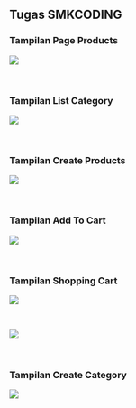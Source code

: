 ## Tugas SMKCODING


### Tampilan Page Products

<p><img src="https://github.com/raaffiy/CodeMart/blob/main/gambar/home_login.png?raw=true"/></p> <br>

### Tampilan List Category

<p><img src="https://github.com/raaffiy/CodeMart/blob/main/gambar/gambar2_new.png?raw=true"/></p> <br>

### Tampilan Create Products

<p><img src="https://github.com/raaffiy/CodeMart/blob/main/gambar/gambar7.png?raw=true"/></p> <br>

### Tampilan Add To Cart

<p><img src="https://github.com/raaffiy/CodeMart/blob/main/gambar/gambar3.png?raw=true"/></p> <br>

### Tampilan Shopping Cart

<p><img src="https://github.com/raaffiy/CodeMart/blob/main/gambar/gambar4.png?raw=true"/></p> <br>
<p><img src="https://github.com/raaffiy/CodeMart/blob/main/gambar/gambar5.png?raw=true"/></p> <br>

### Tampilan Create Category

<p><img src="https://github.com/raaffiy/CodeMart/blob/main/gambar/gambar6.png?raw=true"/></p> <br>

<br>
